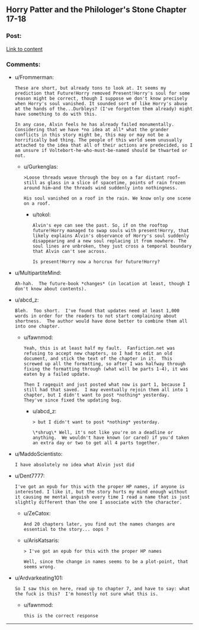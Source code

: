 ## Horry Patter and the Philologer's Stone Chapter 17-18

### Post:

[Link to content](https://www.fanfiction.net/s/12717474/17/Horry-Patter-and-the-Philologer-s-Stone)

### Comments:

- u/Frommerman:
  ```
  These are short, but already tons to look at. It seems my prediction that Future!Horry removed Present!Horry's soul for some reason might be correct, though I suppose we don't know precisely when Horry's soul vanished. It sounded sort of like Horry's abuse at the hands of the...Durbleys? (I've forgotten them already) might have something to do with this.

  In any case, Alvin feels he has already failed monumentally. Considering that we have *no idea at all* what the grander conflicts in this story might be, this may or may not be a horrifically bad thing. The people of this world seem unusually attached to the idea that all of their actions are predecided, so I am unsure if Voltebort-he-who-must-be-named should be thwarted or not.
  ```

  - u/Gurkenglas:
    ```
    >Loose threads weave through the boy on a far distant roof—still as glass in a slice of spacetime, points of rain frozen around him—and the threads wind suddenly into nothingness.

    His soul vanished on a roof in the rain. We know only one scene on a roof.
    ```

    - u/tokol:
      ```
      Alvin's eye can see the past. So, if on the rooftop future!Horry managed to swap souls with present!Horry, that likely explains Alvin's observance of Horry's soul suddenly disappearing and a new soul replacing it from nowhere. The soul lines are unbroken, they just cross a temporal boundary that Alvin can't see across.

      Is present!Horry now a horcrux for future!Horry?
      ```

- u/MultipartiteMind:
  ```
  Ah-hah.  The future-book *changes* (in location at least, though I don't know about contents).
  ```

- u/abcd_z:
  ```
  Bleh.  Too short.  I've found that updates need at least 1,000 words in order for the readers to not start complaining about shortness.  The author would have done better to combine them all into one chapter.
  ```

  - u/fawnmod:
    ```
    Yeah, this is at least half my fault.  Fanfiction.net was refusing to accept new chapters, so I had to edit an old document, and stick the text of the chapter in it.  This screwed up all the formatting, so after I was halfway through fixing the formatting through (what will be parts 1-4), it was eaten by a failed update.

    Then I ragequit and just posted what now is part 1, because I still had that saved.  I may eventually rejoin them all into 1 chapter, but I didn't want to post *nothing* yesterday.  They've since fixed the updating bug.
    ```

    - u/abcd_z:
      ```
      > but I didn't want to post *nothing* yesterday.

      \*shrug\* Well, it's not like you're on a deadline or anything.  We wouldn't have known (or cared) if you'd taken an extra day or two to get all 4 parts together.
      ```

- u/MaddoScientisto:
  ```
  I have absolutely no idea what Alvin just did
  ```

- u/Dent7777:
  ```
  I've got an epub for this with the proper HP names, if anyone is interested. I like it, but the story hurts my mind enough without it causing me mental anguish every time I read a name that is just slightly different than the one I associate with the character.
  ```

  - u/ZeCatox:
    ```
    And 20 chapters later, you find out the names changes are essential to the story... oops ?
    ```

  - u/ArisKatsaris:
    ```
    > I've got an epub for this with the proper HP names

    Well, since the change in names seems to be a plot-point, that seems wrong.
    ```

- u/Ardvarkeating101:
  ```
  So I saw this on here, read up to chapter 7, and have to say: what the fuck is this?  I'm honestly not sure what this is.
  ```

  - u/fawnmod:
    ```
    this is the correct response
    ```

---

